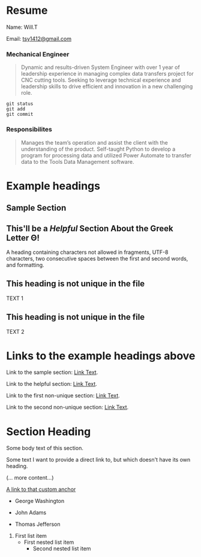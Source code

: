 # Resume
Name: Will.T

Email: tsy1412@gmail.com
### Mechanical Engineer

> Dynamic and results-driven System Engineer with over 1 year of leadership experience in managing complex data transfers project for CNC cutting tools. Seeking to leverage technical experience and leadership skills to drive efficient and innovation in a new challenging role.
>
```
git status
git add
git commit
```
### Responsibilites

> Manages the team’s operation and assist the client with the understanding of the product.
Self-taught Python to develop a program for processing data and utilized Power Automate to transfer data to the Tools Data Management software.
> 
# Example headings

## Sample Section

## This'll be a _Helpful_ Section About the Greek Letter Θ!
A heading containing characters not allowed in fragments, UTF-8 characters, two consecutive spaces between the first and second words, and formatting.

## This heading is not unique in the file

TEXT 1

## This heading is not unique in the file

TEXT 2

# Links to the example headings above

Link to the sample section: [Link Text](#sample-section).

Link to the helpful section: [Link Text](#thisll--be-a-helpful-section-about-the-greek-letter-Θ).

Link to the first non-unique section: [Link Text](#this-heading-is-not-unique-in-the-file).

Link to the second non-unique section: [Link Text](#this-heading-is-not-unique-in-the-file-1).

# Section Heading

Some body text of this section.

<a name="my-custom-anchor-point"></a>
Some text I want to provide a direct link to, but which doesn't have its own heading.

(… more content…)

[A link to that custom anchor](#my-custom-anchor-point)

- George Washington
* John Adams
+ Thomas Jefferson

1. First list item
   - First nested list item
     - Second nested list item
